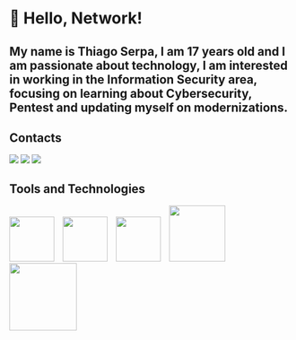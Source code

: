 
# 👋 Hello, Network!
## My name is Thiago Serpa, I am 17 years old and I am passionate about technology, I am interested in working in the Information Security area, focusing on learning about Cybersecurity, Pentest and updating myself on modernizations.

## Contacts 
<div>
<a href="https://www.linkedin.com/in/thiago-moreira-cybersecurity" target="_blank"><img loading="lazy" src="https://img.shields.io/badge/-LinkedIn-%230077B5?style=for-the-badge&logo=linkedin&logoColor=white" target="_blank"></a>   
<a href="https://instagram.com/just_thiagoo" target="_blank"><img loading="lazy" src="https://img.shields.io/badge/-Instagram-%23E4405F?style=for-the-badge&logo=instagram&logoColor=white" target="_blank"></a>
<a href = "mailto:thiago.student.job@gmail.com"><img loading="lazy" src="https://img.shields.io/badge/Gmail-D14836?style=for-the-badge&logo=gmail&logoColor=white" target="_blank"></a>

</div>

## Tools and Technologies
<img src="https://cdn.jsdelivr.net/gh/devicons/devicon@latest/icons/windows8/windows8-original.svg" width="80" height="80"/> &ensp; <img src="https://cdn.jsdelivr.net/gh/devicons/devicon@latest/icons/linux/linux-original.svg" width="80" height="80"/> &ensp;  <img src="https://cdn.jsdelivr.net/gh/devicons/devicon@latest/icons/debian/debian-original.svg"  width="80" height="80"/>  &ensp; <img src="https://cdn.jsdelivr.net/gh/devicons/devicon@latest/icons/python/python-original-wordmark.svg" width="100" height="100"/> &ensp;  <img src="https://cdn.jsdelivr.net/gh/devicons/devicon@latest/icons/mysql/mysql-original-wordmark.svg" width="120" height="120"/>








<!--
**ThiagoMLS/ThiagoMLS** is a ✨ _special_ ✨ repository because its `README.md` (this file) appears on your GitHub profile.

Here are some ideas to get you started:

- 🔭 I’m currently working on ...
- 🌱 I’m currently learning ...
- 👯 I’m looking to collaborate on ...
- 🤔 I’m looking for help with ...
- 💬 Ask me about ...
- 📫 How to reach me: ...
- 😄 Pronouns: ...
- ⚡ Fun fact: ...
-->

